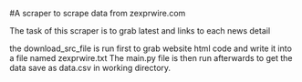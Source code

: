 #A scraper to scrape data from zexprwire.com

The task of this scraper is to grab latest and links to each news detail

the download_src_file is run first to grab website html code and write it into a file named zexprwire.txt 
The main.py file is then run afterwards to get the data save as data.csv in working directory.
